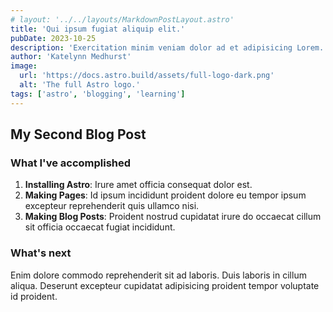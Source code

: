 ```yaml
---
# layout: '../../layouts/MarkdownPostLayout.astro'
title: 'Qui ipsum fugiat aliquip elit.'
pubDate: 2023-10-25
description: 'Exercitation minim veniam dolor ad et adipisicing Lorem.'
author: 'Katelynn Medhurst'
image:
  url: 'https://docs.astro.build/assets/full-logo-dark.png'
  alt: 'The full Astro logo.'
tags: ['astro', 'blogging', 'learning']
---
```


## My Second Blog Post

### What I've accomplished

1. **Installing Astro**: Irure amet officia consequat dolor est.
2. **Making Pages**: Id ipsum incididunt proident dolore eu tempor ipsum excepteur reprehenderit quis ullamco nisi.
3. **Making Blog Posts**: Proident nostrud cupidatat irure do occaecat cillum sit officia occaecat fugiat incididunt.

### What's next

Enim dolore commodo reprehenderit sit ad laboris. Duis laboris in cillum aliqua. Deserunt excepteur cupidatat adipisicing proident tempor voluptate id proident.
